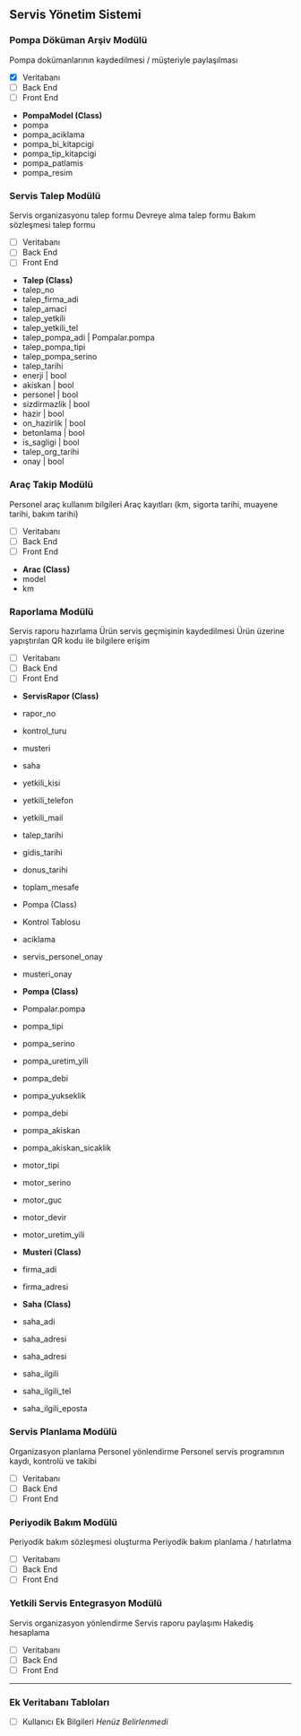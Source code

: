 ## Servis Yönetim Sistemi
### Pompa Döküman Arşiv Modülü

Pompa dokümanlarının kaydedilmesi / müşteriyle paylaşılması
- [x] Veritabanı
- [ ] Back End
- [ ] Front End

* **PompaModel  (Class)**
* pompa
* pompa_aciklama
* pompa_bi_kitapcigi
* pompa_tip_kitapcigi
* pompa_patlamis
* pompa_resim

### Servis Talep Modülü

Servis organizasyonu talep formu
Devreye alma talep formu
Bakım sözleşmesi talep formu

- [ ] Veritabanı
- [ ] Back End
- [ ] Front End

* **Talep (Class)**
* talep_no
* talep_firma_adi
* talep_amaci
* talep_yetkili
* talep_yetkili_tel
* talep_pompa_adi | Pompalar.pompa
* talep_pompa_tipi
* talep_pompa_serino
* talep_tarihi
* enerji | bool
* akiskan | bool
* personel | bool
* sizdirmazlik | bool
* hazir | bool
* on_hazirlik | bool
* betonlama | bool
* is_sagligi | bool
* talep_org_tarihi
* onay | bool

### Araç Takip Modülü

Personel araç kullanım bilgileri
Araç kayıtları (km, sigorta tarihi, muayene tarihi, bakım tarihi)

- [ ] Veritabanı
- [ ] Back End
- [ ] Front End

* **Arac (Class)**
* model
* km

### Raporlama Modülü

Servis raporu hazırlama
Ürün servis geçmişinin kaydedilmesi
Ürün üzerine yapıştırılan QR kodu ile bilgilere erişim

- [ ] Veritabanı
- [ ] Back End
- [ ] Front End

* **ServisRapor (Class)**
* rapor_no
* kontrol_turu
* musteri
* saha
* yetkili_kisi
* yetkili_telefon
* yetkili_mail
* talep_tarihi
* gidis_tarihi
* donus_tarihi
* toplam_mesafe
* Pompa (Class)
* Kontrol Tablosu
* aciklama
* servis_personel_onay
* musteri_onay

* **Pompa (Class)**
* Pompalar.pompa
* pompa_tipi
* pompa_serino
* pompa_uretim_yili
* pompa_debi
* pompa_yukseklik
* pompa_debi
* pompa_akiskan
* pompa_akiskan_sicaklik
* motor_tipi
* motor_serino
* motor_guc
* motor_devir
* motor_uretim_yili

* **Musteri (Class)**
* firma_adi
* firma_adresi

* **Saha (Class)**
* saha_adi
* saha_adresi
* saha_adresi
* saha_ilgili
* saha_ilgili_tel
* saha_ilgili_eposta

### Servis Planlama Modülü

Organizasyon planlama
Personel yönlendirme
Personel servis programının kaydı, kontrolü ve takibi

- [ ] Veritabanı
- [ ] Back End
- [ ] Front End

### Periyodik Bakım Modülü

Periyodik bakım sözleşmesi oluşturma
Periyodik bakım planlama / hatırlatma

- [ ] Veritabanı
- [ ] Back End
- [ ] Front End

### Yetkili Servis Entegrasyon Modülü

Servis organizasyon yönlendirme
Servis raporu paylaşımı
Hakediş hesaplama

- [ ] Veritabanı
- [ ] Back End
- [ ] Front End
___

### Ek Veritabanı Tabloları ###

- [ ] Kullanıcı Ek Bilgileri _Henüz Belirlenmedi_
